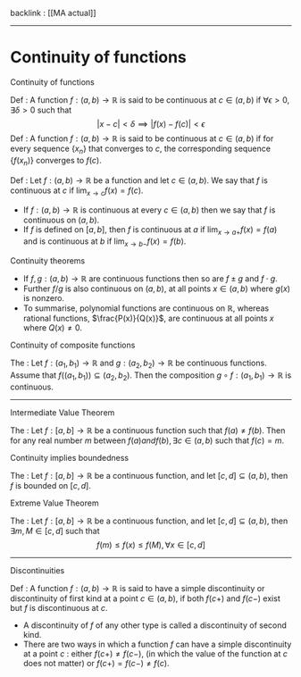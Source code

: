 backlink : [[MA actual]]

---
# Continuity of functions
<span class="yellow">Continuity of functions</span>

<span class="blue">Def</span> : A function $f:(a, b) \rightarrow \mathbb{R}$ is said to be continuous at $c \in(a, b)$ if $\forall\epsilon>0,\exists \delta>0$ such that
$$
|x-c|<\delta\implies |f(x)-f(c)|<\epsilon
$$
<span class="blue">Def</span> : A function $f:(a, b) \rightarrow \mathbb{R}$ is said to be continuous at $c \in(a, b)$ if for every sequence $\left\{x_{n}\right\}$ that converges to $c$, the corresponding sequence $\left\{f\left(x_{n}\right)\right\}$ converges to $f(c)$.


<span class="blue">Def</span> : Let $f:(a, b) \rightarrow \mathbb{R}$ be a function and let $c \in(a, b)$. We say that $f$ is continuous at $c$ if $\lim _{x \rightarrow c} f(x)=f(c)$. 
- If $f:(a, b) \rightarrow \mathbb{R}$ is continuous at every $c \in(a, b)$ then we say that $f$ is continuous on $(a, b)$. 
- If $f$ is defined on $[a, b]$, then $f$ is continuous at $a$ if $\lim _{x \rightarrow a+} f(x)=f(a)$ and is continuous at $b$ if $\lim _{x \rightarrow b-} f(x)=f(b)$.

<span class="yellow">Continuity theorems</span>

- If $f, g:(a, b) \rightarrow \mathbb{R}$ are continuous functions then so are $f \pm g$ and $f \cdot g$.
- Further $f / g$ is also continuous on $(a, b)$, at all points $x \in(a, b)$ where $g(x)$ is nonzero.
- To summarise, polynomial functions are continuous on $\mathbb{R}$, whereas rational functions, $\frac{P(x)}{Q(x)}$, are continuous at all points $x$ where $Q(x) \neq 0$.

<span class="yellow">Continuity of composite functions</span>

<span class="orange">The</span> : Let $f:\left(a_{1}, b_{1}\right) \rightarrow \mathbb{R}$ and $g:\left(a_{2}, b_{2}\right) \rightarrow \mathbb{R}$ be continuous functions. Assume that $f\left(\left(a_{1}, b_{1}\right)\right) \subseteq\left(a_{2}, b_{2}\right)$. Then the composition $g \circ f:\left(a_{1}, b_{1}\right) \rightarrow \mathbb{R}$ is continuous.

---
<span class="yellow">Intermediate Value Theorem</span>

<span class="orange">The</span> : Let $f:[a,b]\rightarrow\mathbb{R}$ be a continuous function such that $f(a)\neq f(b)$. Then for any real number $m$ between $f(a) and f(b), \exists c\in(a,b)$ such that $f(c)=m$.

<span class="yellow">Continuity implies boundedness</span>

<span class="orange">The</span> : Let $f:[a,b]\rightarrow\mathbb{R}$ be a continuous function, and let $[c,d]\subseteq(a,b)$, then $f$ is bounded on $[c,d]$.

<span class="yellow">Extreme Value Theorem</span>

<span class="orange">The</span> : Let $f:[a,b]\rightarrow\mathbb{R}$ be a continuous function, and let $[c,d]\subseteq(a,b)$, then $\exists m,M\in[c,d]$ such that 
$$f(m)\leq f(x)\leq f(M), \forall x\in[c,d]$$

---
<span class="yellow">Discontinuities</span>

<span class="blue">Def</span> : A function $f:(a, b) \rightarrow \mathbb{R}$ is said to have a simple discontinuity or discontinuity of first kind at a point $c \in(a, b)$, if both $f(c+)$ and $f(c-)$ exist but $f$ is discontinuous at $c$. 
- A discontinuity of $f$ of any other type is called a discontinuity of second kind.
- There are two ways in which a function $f$ can have a simple discontinuity at a point $c$ : either $f(c+) \neq f(c-)$, (in which the value of the function at $c$ does not matter) or $f(c+)=f(c-) \neq f(c)$.